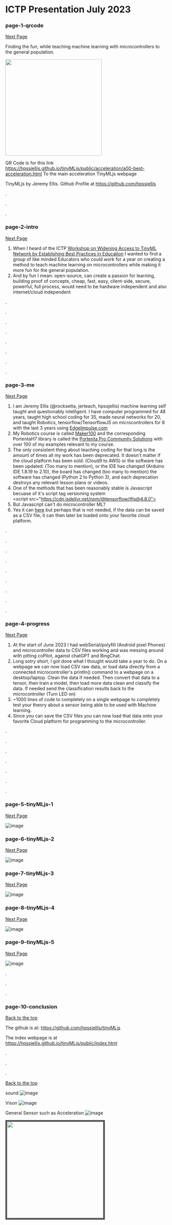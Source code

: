 # ICTP Presentation July 2023

### page-1-qrcode
<a href="#page-2-intro"> Next Page </a>



Finding the fun, while teaching machine learning with microcontrollers to the general population.

<img src="https://github.com/hpssjellis/tinyMLjs/assets/5605614/c1ebc04f-cf69-40fb-b662-1b828558fa25" width=300 />

QR Code is for this link <https://hpssjellis.github.io/tinyMLjs/public/acceleration/a00-best-acceleration.html> To the main acceleration TinyMLjs webpage

TinyMLjs by Jeremy Ellis. Github Profile at <https://github.com/hpssjellis>




.


.

.

### page-2-intro

<a href="#page-3-me"> Next Page </a>

1. When I heard of the ICTP <a href="https://indico.ictp.it/event/10185">Workshop on Widening Access to TinyML Network by Establishing Best Practices in Education</a> I wanted to find a group of like minded Educators
who could work for a year on creating a method to teach machine learning on microcontrollers while making it more fun for the general population.
1. And by fun I mean: open-source, can create a passion for learning, building proof of concepts, cheap, fast, easy, client-side, secure, powerful, full process, would need to be hardware independent and also internet/cloud independent

.

.


.


.

.


.


.

.



### page-3-me

<a href="#page-4-progress"> Next Page </a>

1. I am Jeremy Ellis (@rocksetta, jerteach, hpssjellis) machine learning self taught and questionably intelligent. I have computer programmed for 48 years, taught high school coding for 35,
made neural networks for 20, and taught Robotics, tensorflow/TensorflowJS on microcontrollers for 8 with the last 3 years using [EdgeImpulse.com](https://www.edgeimpulse.com/)
1. My Robotics course is called [Maker100](https://github.com/hpssjellis/maker100) and the corresponding PortentaH7 library is called the [Portenta Pro Community Solutions](https://github.com/hpssjellis/portenta-pro-community-solutions) with over 100 of my examples relevant to my course.
1. The only consistent thing about teaching coding for that long is the amount of times all my work has been deprecated. It doesn't matter if the cloud platform has been sold: (Cloud9 to AWS) or the software has been updated: (Too many to mention), or the IDE has changed (Arduino IDE 1.8.19 to 2.10), the board has changed (too many to mention) the software has changed (Python 2 to Python 3), and each deprecation destroys any relevant lesson plans or videos.
1. One of the methods that has been reasonably stable is Javascript becuase of it's script tag versioning system  
   &#60;script src="https://cdn.jsdelivr.net/npm/@tensorflow/tfjs@4.8.0"> </script>
1. But Javascript can't do microcontroller ML? 
1. Yes it can [here](https://github.com/hpssjellis/my-examples-for-the-arduino-portentaH7/tree/master/m09-Tensoflow/tfjs-convert-to-arduino-header) but perhaps that is not needed, if the data can be saved as a CSV file, it can then later be loaded onto your favorite cloud platform.

.


.

.

.

.


.

.


.

.


### page-4-progress

<a href="#page-5-tinymljs-1"> Next Page </a>

1. At the start of June 2023 I had webSerial/polyfill (Android pixel Phones) and microcontroller data to CSV files working and was messing around with pitting coPilot, against chatGPT and BingChat.
1. Long sotry short, I got done what I thought would take a year to do. On a webpage we can now load CSV raw data, or load data directly from a connected microcontroller's println() command to a webpage on a desktop/laptop. Clean the data if needed. Then convert that data to a tensor, then train a model, then load more data clean and classify the data. If needed send the classification results back to the microcontroller (Turn LED on)
1. ~1000 lines of code to completely on a single webpage to completely test your theory about a sensor being able to be used with Machine learning.
1. Since you can save the CSV files you can now load that data onto your favorite Cloud platform for programming to the microcontroller.


.


.


.


.


.

.

.


### page-5-tinyMLjs-1

<a href="#page-6-tinymljs-2"> Next Page </a>


![image](https://github.com/hpssjellis/tinyMLjs/assets/5605614/faf822e4-3080-4e21-ac9a-efe8e8e42d47)






### page-6-tinyMLjs-2

<a href="#page-7-tinymljs-3"> Next Page </a>




![image](https://github.com/hpssjellis/tinyMLjs/assets/5605614/0d185e27-94dd-4461-b7b3-2f1da75acfc0)




### page-7-tinyMLjs-3

<a href="#page-8-tinymljs-4"> Next Page </a>




![image](https://github.com/hpssjellis/tinyMLjs/assets/5605614/234de628-32be-46a1-b63e-d3413d0e1b8d)



### page-8-tinyMLjs-4

<a href="#page-9-tinymljs-5"> Next Page </a>



![image](https://github.com/hpssjellis/tinyMLjs/assets/5605614/3fcb12d2-67f4-4f32-ad52-55c0ae58b699)



### page-9-tinyMLjs-5

<a href="#page-10-conclusion"> Next Page </a>



![image](https://github.com/hpssjellis/tinyMLjs/assets/5605614/90ea5bfa-ac04-4042-9319-83e340e33592)





.

.

.




### page-10-conclusion


<a href="#page-1-qrcode"> Back to the top</a>


The github is at: <https://github.com/hpssjellis/tinyMLjs>

The index webpage is at <a href="https://hpssjellis.github.io/tinyMLjs/public/index.html">https://hpssjellis.github.io/tinyMLjs/public/index.html</a>


.

.

.


<a href="#page-1-qrcode"> Back to the top</a>


sound   ![image](https://github.com/hpssjellis/tinyMLjs/assets/5605614/4f21f80d-dcc9-48a4-8eb1-e836eb5dc906)

Vison   ![image](https://github.com/hpssjellis/tinyMLjs/assets/5605614/c85f39e3-07a1-4310-828e-9952e2dbf153)

General Sensor such as Acceleration   ![image](https://github.com/hpssjellis/tinyMLjs/assets/5605614/ffc0eff8-f491-4a88-8a2d-0600306b04fd)

<img src="https://github.com/hpssjellis/tinyMLjs/assets/5605614/ffc0eff8-f491-4a88-8a2d-0600306b04fd" style="border: 5px solid #555;" width=300 />




